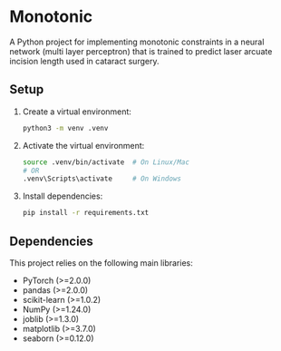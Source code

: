 # Monotonic

A Python project for implementing monotonic constraints in a neural network (multi layer perceptron) that is trained to predict laser arcuate incision length used in cataract surgery.

## Setup

1. Create a virtual environment:
   ```bash
   python3 -m venv .venv
   ```

2. Activate the virtual environment:
   ```bash
   source .venv/bin/activate  # On Linux/Mac
   # OR
   .venv\Scripts\activate     # On Windows
   ```

3. Install dependencies:
   ```bash
   pip install -r requirements.txt
   ```

## Dependencies

This project relies on the following main libraries:
- PyTorch (>=2.0.0)
- pandas (>=2.0.0)
- scikit-learn (>=1.0.2)
- NumPy (>=1.24.0)
- joblib (>=1.3.0)
- matplotlib (>=3.7.0)
- seaborn (>=0.12.0) 